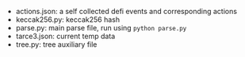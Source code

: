 
- actions.json: a self collected defi events and corresponding actions
- keccak256.py: keccak256 hash
- parse.py: main parse file, run using `python parse.py`
- tarce3.json: current temp data
- tree.py: tree auxiliary file